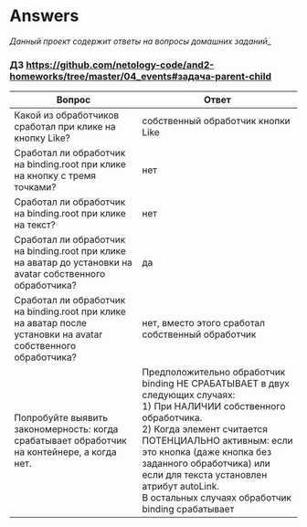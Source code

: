 # Answers

_Данный проект содержит ответы на вопросы домашних заданий__

### __ДЗ__ https://github.com/netology-code/and2-homeworks/tree/master/04_events#задача-parent-child

|__Вопрос__|__Ответ__|
|---|---|
|Какой из обработчиков сработал при клике на кнопку Like?|собственный обработчик кнопки Like|
|Сработал ли обработчик на binding.root при клике на кнопку с тремя точками?|нет|
|Сработал ли обработчик на binding.root при клике на текст?|нет|
|Сработал ли обработчик на binding.root при клике на аватар до установки на avatar собственного обработчика?|да|
|Сработал ли обработчик на binding.root при клике на аватар после установки на avatar собственного обработчика?|нет, вместо этого сработал собственный обработчик|
|Попробуйте выявить закономерность: когда срабатывает обработчик на контейнере, а когда нет.|Предположительно обработчик binding НЕ СРАБАТЫВАЕТ в двух следующих случаях: <BR>1) При НАЛИЧИИ собственного обработчика. <BR>2) Когда элемент считается ПОТЕНЦИАЛЬНО активным: если это кнопка (даже кнопка без заданного обработчика) или если для текста установлен атрибут autoLink. <BR>В остальных случаях обработчик binding срабатывает|


